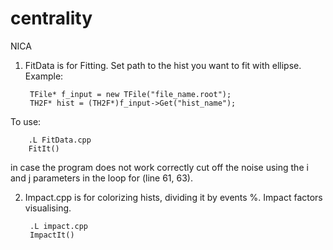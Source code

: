 # centrality
NICA

1. FitData is for Fitting. Set path to the hist you want to fit with ellipse.
Example:
        
        TFile* f_input = new TFile("file_name.root");
        TH2F* hist = (TH2F*)f_input->Get("hist_name");
To use: 

        .L FitData.cpp
        FitIt()

in case the program does not work correctly cut off the noise using the i and j parameters in the loop for (line 61, 63).

2. Impact.cpp is for colorizing hists, dividing it by events %. Impact factors visualising.

        .L impact.cpp
        ImpactIt()
